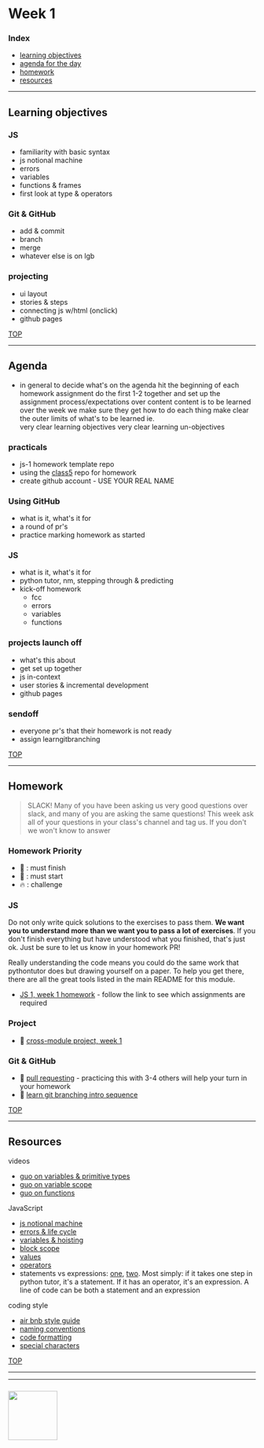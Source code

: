 # Week 1



### Index
* [learning objectives](#learning-objectives)
* [agenda for the day](#agenda)
* [homework](#homework)
* [resources](#resources)

---

## Learning objectives

### JS
* familiarity with basic syntax
* js notional machine
* errors
* variables
* functions & frames
* first look at type & operators

### Git & GitHub
* add & commit
* branch
* merge
* whatever else is on lgb

### projecting
* ui layout
* stories & steps
* connecting js w/html (onclick)
* github pages

[TOP](#week-1)

---

## Agenda
- in general
  to decide what's on the agenda
    hit the beginning of each homework assignment
      do the first 1-2 together and set up the assignment
  process/expectations over content
    content is to be learned over the week
    we make sure they get how to do each thing
  make clear the outer limits of what's to be learned
    ie.   
      very clear learning objectives
      very clear learning un-objectives 


### practicals
* js-1 homework template repo
* using the [class5]() repo for homework
* create github account - USE YOUR REAL NAME

### Using GitHub
* what is it, what's it for
* a round of pr's
* practice marking homework as started

### JS
* what is it, what's it for
* python tutor, nm, stepping through & predicting
* kick-off homework
  * fcc
  * errors
  * variables
  * functions

### projects launch off
* what's this about
* get set up together
* js in-context
* user stories & incremental development
* github pages

### sendoff
* everyone pr's that their homework is not ready
* assign learngitbranching

[TOP](#week-1)

---

## Homework

> SLACK!  Many of you have been asking us very good questions over slack, and many of you are asking the same questions!  This week ask all of your questions in your class's channel and tag us.  If you don't we won't know to answer

### Homework Priority

* :seedling: : must finish
* :dash: : must start
* :fire: : challenge

### JS

Do not only write quick solutions to the exercises to pass them. **We want you to understand more than we want you to pass a lot of exercises**.
If you don't finish everything but have understood what you finished, that's just ok.  Just be sure to let us know in your homework PR!

Really understanding the code means you could do the same work that pythontutor does but drawing yourself on a paper. To help you get there, there are all the great tools listed in the main README for this module. 

* [JS 1, week 1 homework](https://github.com/be-hacking-hyf/javascript-1-homework/week-1) - follow the link to see which assignments are required


### Project
* :seedling: [cross-module project, week 1](https://github.com/be-hacking-hyf/javascript-1-cross-module/week-1)


### Git & GitHub
* :seedling: [pull requesting](https://github.com/janke-learning/pull-requesting) - practicing this with 3-4 others  will help your turn in your homework
* :dash: [learn git branching intro sequence](https://learngitbranching.js.org/) 

[TOP](#week-1)

---

## Resources



videos
* [guo on variables & primitive types](https://www.youtube.com/watch?v=pHt_tKYUgbo&list=PLzV58Zm8FuBJFfQN5il3ujx6FDAY8Ds3u&index=2)
* [guo on variable scope](https://www.youtube.com/watch?v=9O-PCTfT6Rs&list=PLzV58Zm8FuBJFfQN5il3ujx6FDAY8Ds3u&index=3)
* [guo on functions](https://www.youtube.com/watch?v=bJUmxDsaduY&list=PLzV58Zm8FuBJFfQN5il3ujx6FDAY8Ds3u&index=6)

JavaScript
* [js notional machine](https://github.com/janke-learning/js-notional-machine)
* [errors & life cycle](https://github.com/janke-learning/errors-and-life-cycle)
* [variables & hoisting](https://github.com/janke-learning/variables-and-hoisting)
* [block scope](https://github.com/janke-learning/block-scope-let-vs-var)
* [values](https://github.com/HackYourFutureBelgium/fundamentals/blob/master/fundamentals/values.md)
* [operators](https://github.com/HackYourFutureBelgium/fundamentals/blob/master/fundamentals/operators.md)
* statements vs expressions: [one](https://en.hexlet.io/courses/intro_to_programming/lessons/expressions/theory_unit), [two](https://dev.to/promhize/javascript-in-depth-all-you-need-to-know-about-expressions-statements-and-expression-statements-5k2). Most simply: if it takes one step in python tutor, it's a statement.  If it has an operator, it's an expression.  A line of code can be both a statement and an expression


coding style
* [air bnb style guide](https://github.com/airbnb/javascript)
* [naming conventions](https://github.com/HackYourFuture/fundamentals/blob/master/fundamentals/naming_conventions.md)
* [code formatting](https://github.com/HackYourFutureBelgium/fundamentals/blob/master/fundamentals/code_formatting.md)
* [special characters](https://github.com/HackYourFuture/fundamentals/blob/master/fundamentals/names_of_special_characters.md)

[TOP](#week-1)

___
___
### <a href="https://hackyourfuture.be" target="_blank"><img src="https://pbs.twimg.com/profile_images/984474625009741824/Bs_qKx6-_400x400.jpg" width="100" height="100"></img></a>

